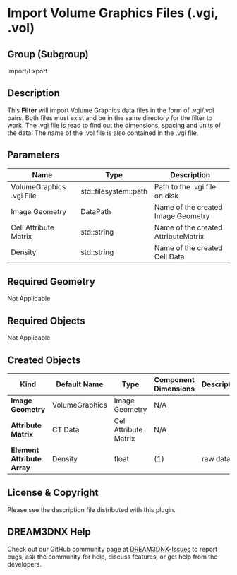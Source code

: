 # Import Volume Graphics Files (.vgi, .vol) #

## Group (Subgroup) ##

Import/Export

## Description ##

This **Filter** will import Volume Graphics data files in the form of .vgi/.vol pairs. Both files must exist and be in the same directory for the filter to work. The .vgi file is read to find out the dimensions, spacing and units of the data. The name of the .vol file is also contained in the .vgi file.

## Parameters ##

| Name | Type | Description |
|------|------|-------------|
| VolumeGraphics .vgi File | std::filesystem::path | Path to the .vgi file on disk |
| Image Geometry | DataPath | Name of the created Image Geometry |
| Cell Attribute Matrix | std::string | Name of the created AttributeMatrix |
| Density | std::string | Name of the created Cell Data |

## Required Geometry ###

Not Applicable

## Required Objects ##

Not Applicable

## Created Objects ##

| Kind | Default Name | Type | Component Dimensions | Description |
|------|--------------|------|----------------------|-------------|
| **Image Geometry** | VolumeGraphics | Image Geometry | N/A |  |
| **Attribute Matrix** | CT Data | Cell Attribute Matrix | N/A |  |
| **Element Attribute Array** | Density | float | (1) | raw data |

## License & Copyright ##

Please see the description file distributed with this plugin.

## DREAM3DNX Help

Check out our GitHub community page at [DREAM3DNX-Issues](https://github.com/BlueQuartzSoftware/DREAM3DNX-Issues) to report bugs, ask the community for help, discuss features, or get help from the developers.


